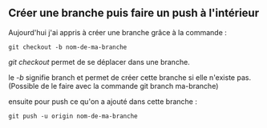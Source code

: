 ## Créer une branche puis faire un push à l'intérieur

Aujourd'hui j'ai appris à créer une branche grâce à la commande :

`git checkout -b nom-de-ma-branche`

_git checkout_ permet de se déplacer dans une branche.


le _-b_ signifie branch et permet de créer cette branche si elle n'existe pas.
(Possible de le faire avec la commande git branch ma-branche)


ensuite pour push ce qu'on a ajouté dans cette branche :

`git push -u origin nom-de-ma-branche` 
